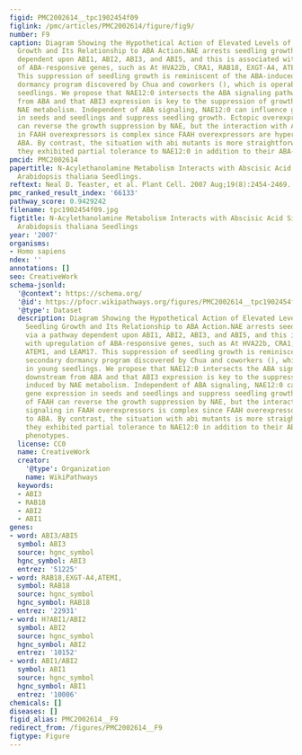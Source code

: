 ```yaml
---
figid: PMC2002614__tpc1902454f09
figlink: /pmc/articles/PMC2002614/figure/fig9/
number: F9
caption: Diagram Showing the Hypothetical Action of Elevated Levels of NAE on Seedling
  Growth and Its Relationship to ABA Action.NAE arrests seedling growth via a pathway
  dependent upon ABI1, ABI2, ABI3, and ABI5, and this is associated with upregulation
  of ABA-responsive genes, such as At HVA22b, CRA1, RAB18, EXGT-A4, ATEM1, and LEAM17.
  This suppression of seedling growth is reminiscent of the ABA-induced secondary
  dormancy program discovered by Chua and coworkers (), which is operable in young
  seedlings. We propose that NAE12:0 intersects the ABA signaling pathway downstream
  from ABA and that ABI3 expression is key to the suppression of growth induced by
  NAE metabolism. Independent of ABA signaling, NAE12:0 can influence gene expression
  in seeds and seedlings and suppress seedling growth. Ectopic overexpression of FAAH
  can reverse the growth suppression by NAE, but the interaction with ABA signaling
  in FAAH overexpressors is complex since FAAH overexpressors are hypersensitive to
  ABA. By contrast, the situation with abi mutants is more straightforward because
  they exhibited partial tolerance to NAE12:0 in addition to their ABA-tolerant phenotypes.
pmcid: PMC2002614
papertitle: N-Acylethanolamine Metabolism Interacts with Abscisic Acid Signaling in
  Arabidopsis thaliana Seedlings.
reftext: Neal D. Teaster, et al. Plant Cell. 2007 Aug;19(8):2454-2469.
pmc_ranked_result_index: '66133'
pathway_score: 0.9429242
filename: tpc1902454f09.jpg
figtitle: N-Acylethanolamine Metabolism Interacts with Abscisic Acid Signaling in
  Arabidopsis thaliana Seedlings
year: '2007'
organisms:
- Homo sapiens
ndex: ''
annotations: []
seo: CreativeWork
schema-jsonld:
  '@context': https://schema.org/
  '@id': https://pfocr.wikipathways.org/figures/PMC2002614__tpc1902454f09.html
  '@type': Dataset
  description: Diagram Showing the Hypothetical Action of Elevated Levels of NAE on
    Seedling Growth and Its Relationship to ABA Action.NAE arrests seedling growth
    via a pathway dependent upon ABI1, ABI2, ABI3, and ABI5, and this is associated
    with upregulation of ABA-responsive genes, such as At HVA22b, CRA1, RAB18, EXGT-A4,
    ATEM1, and LEAM17. This suppression of seedling growth is reminiscent of the ABA-induced
    secondary dormancy program discovered by Chua and coworkers (), which is operable
    in young seedlings. We propose that NAE12:0 intersects the ABA signaling pathway
    downstream from ABA and that ABI3 expression is key to the suppression of growth
    induced by NAE metabolism. Independent of ABA signaling, NAE12:0 can influence
    gene expression in seeds and seedlings and suppress seedling growth. Ectopic overexpression
    of FAAH can reverse the growth suppression by NAE, but the interaction with ABA
    signaling in FAAH overexpressors is complex since FAAH overexpressors are hypersensitive
    to ABA. By contrast, the situation with abi mutants is more straightforward because
    they exhibited partial tolerance to NAE12:0 in addition to their ABA-tolerant
    phenotypes.
  license: CC0
  name: CreativeWork
  creator:
    '@type': Organization
    name: WikiPathways
  keywords:
  - ABI3
  - RAB18
  - ABI2
  - ABI1
genes:
- word: ABI3/ABI5
  symbol: ABI3
  source: hgnc_symbol
  hgnc_symbol: ABI3
  entrez: '51225'
- word: RAB18,EXGT-A4,ATEMI,
  symbol: RAB18
  source: hgnc_symbol
  hgnc_symbol: RAB18
  entrez: '22931'
- word: H?ABI1/ABI2
  symbol: ABI2
  source: hgnc_symbol
  hgnc_symbol: ABI2
  entrez: '10152'
- word: ABI1/ABI2
  symbol: ABI1
  source: hgnc_symbol
  hgnc_symbol: ABI1
  entrez: '10006'
chemicals: []
diseases: []
figid_alias: PMC2002614__F9
redirect_from: /figures/PMC2002614__F9
figtype: Figure
---
```

